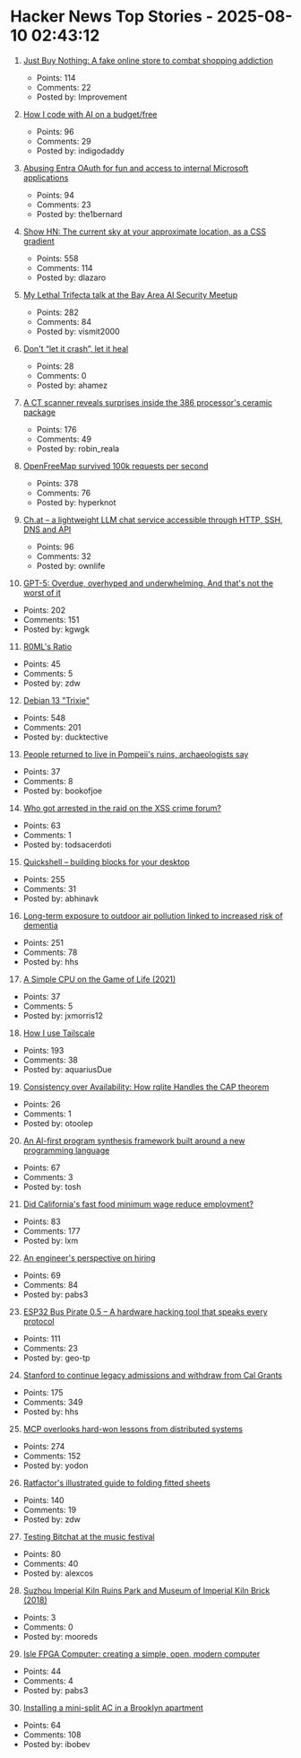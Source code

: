 # Hacker News Top Stories - 2025-08-10 02:43:12

1. [Just Buy Nothing: A fake online store to combat shopping addiction](https://justbuynothing.com/)
   - Points: 114
   - Comments: 22
   - Posted by: Improvement

2. [How I code with AI on a budget/free](https://wuu73.org/blog/aiguide1.html)
   - Points: 96
   - Comments: 29
   - Posted by: indigodaddy

3. [Abusing Entra OAuth for fun and access to internal Microsoft applications](https://research.eye.security/consent-and-compromise/)
   - Points: 94
   - Comments: 23
   - Posted by: the1bernard

4. [Show HN: The current sky at your approximate location, as a CSS gradient](https://sky.dlazaro.ca)
   - Points: 558
   - Comments: 114
   - Posted by: dlazaro

5. [My Lethal Trifecta talk at the Bay Area AI Security Meetup](https://simonwillison.net/2025/Aug/9/bay-area-ai/)
   - Points: 282
   - Comments: 84
   - Posted by: vismit2000

6. [Don't “let it crash”, let it heal](https://www.zachdaniel.dev/p/elixir-misconceptions-1)
   - Points: 28
   - Comments: 0
   - Posted by: ahamez

7. [A CT scanner reveals surprises inside the 386 processor's ceramic package](https://www.righto.com/2025/08/intel-386-package-ct-scan.html)
   - Points: 176
   - Comments: 49
   - Posted by: robin_reala

8. [OpenFreeMap survived 100k requests per second](https://blog.hyperknot.com/p/openfreemap-survived-100000-requests)
   - Points: 378
   - Comments: 76
   - Posted by: hyperknot

9. [Ch.at – a lightweight LLM chat service accessible through HTTP, SSH, DNS and API](https://ch.at/)
   - Points: 96
   - Comments: 32
   - Posted by: ownlife

10. [GPT-5: Overdue, overhyped and underwhelming. And that's not the worst of it](https://garymarcus.substack.com/p/gpt-5-overdue-overhyped-and-underwhelming)
   - Points: 202
   - Comments: 151
   - Posted by: kgwgk

11. [R0ML's Ratio](https://blog.glyph.im/2025/08/r0mls-ratio.html)
   - Points: 45
   - Comments: 5
   - Posted by: zdw

12. [Debian 13 "Trixie"](https://www.debian.org/News/2025/20250809)
   - Points: 548
   - Comments: 201
   - Posted by: ducktective

13. [People returned to live in Pompeii's ruins, archaeologists say](https://www.bbc.com/news/articles/c62wx23y2v1o)
   - Points: 37
   - Comments: 8
   - Posted by: bookofjoe

14. [Who got arrested in the raid on the XSS crime forum?](https://krebsonsecurity.com/2025/08/who-got-arrested-in-the-raid-on-the-xss-crime-forum/)
   - Points: 63
   - Comments: 1
   - Posted by: todsacerdoti

15. [Quickshell – building blocks for your desktop](https://quickshell.org/)
   - Points: 255
   - Comments: 31
   - Posted by: abhinavk

16. [Long-term exposure to outdoor air pollution linked to increased risk of dementia](https://www.cam.ac.uk/research/news/long-term-exposure-to-outdoor-air-pollution-linked-to-increased-risk-of-dementia)
   - Points: 251
   - Comments: 78
   - Posted by: hhs

17. [A Simple CPU on the Game of Life (2021)](https://nicholas.carlini.com/writing/2021/unlimited-register-machine-game-of-life.html)
   - Points: 37
   - Comments: 5
   - Posted by: jxmorris12

18. [How I use Tailscale](https://chameth.com/how-i-use-tailscale/)
   - Points: 193
   - Comments: 38
   - Posted by: aquariusDue

19. [Consistency over Availability: How rqlite Handles the CAP theorem](https://philipotoole.com/consistency-over-availability-how-rqlite-handles-the-cap-theorem/)
   - Points: 26
   - Comments: 1
   - Posted by: otoolep

20. [An AI-first program synthesis framework built around a new programming language](https://queue.acm.org/detail.cfm?id=3746223)
   - Points: 67
   - Comments: 3
   - Posted by: tosh

21. [Did California's fast food minimum wage reduce employment?](https://www.nber.org/papers/w34033)
   - Points: 83
   - Comments: 177
   - Posted by: lxm

22. [An engineer's perspective on hiring](https://jyn.dev/an-engineers-perspective-on-hiring)
   - Points: 69
   - Comments: 84
   - Posted by: pabs3

23. [ESP32 Bus Pirate 0.5 – A hardware hacking tool that speaks every protocol](https://github.com/geo-tp/ESP32-Bus-Pirate)
   - Points: 111
   - Comments: 23
   - Posted by: geo-tp

24. [Stanford to continue legacy admissions and withdraw from Cal Grants](https://www.forbes.com/sites/michaeltnietzel/2025/08/08/stanford-to-continue-legacy-admissions-and-withdraw-from-cal-grants/)
   - Points: 175
   - Comments: 349
   - Posted by: hhs

25. [MCP overlooks hard-won lessons from distributed systems](https://julsimon.medium.com/why-mcps-disregard-for-40-years-of-rpc-best-practices-will-burn-enterprises-8ef85ce5bc9b)
   - Points: 274
   - Comments: 152
   - Posted by: yodon

26. [Ratfactor's illustrated guide to folding fitted sheets](https://ratfactor.com/cards/fitted-sheets)
   - Points: 140
   - Comments: 19
   - Posted by: zdw

27. [Testing Bitchat at the music festival](https://primal.net/saunter/testing-bitchat-at-the-music-festival)
   - Points: 80
   - Comments: 40
   - Posted by: alexcos

28. [Suzhou Imperial Kiln Ruins Park and Museum of Imperial Kiln Brick (2018)](https://www.theplan.it/eng/award-2018-Culture/suzhou-imperial-kiln-ruins-park-museum-of-imperial-kiln-brick-1)
   - Points: 3
   - Comments: 0
   - Posted by: mooreds

29. [Isle FPGA Computer: creating a simple, open, modern computer](https://projectf.io/isle/fpga-computer.html)
   - Points: 44
   - Comments: 4
   - Posted by: pabs3

30. [Installing a mini-split AC in a Brooklyn apartment](https://probablydance.com/2025/08/04/installing-a-mini-split-ac-in-a-brooklyn-apartment/)
   - Points: 64
   - Comments: 108
   - Posted by: ibobev

